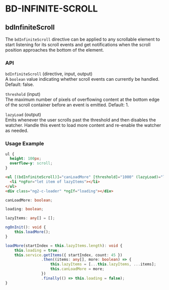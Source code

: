 # BD-INFINITE-SCROLL

## bdInfiniteScroll

The `bdInfiniteScroll` directive can be applied to any scrollable element to start listening for its scroll events and get notifications when the scroll position approaches the bottom of the element.

### API
`bdInfiniteScroll` (directive, input, output)  
A `boolean` value indicating whether scroll events can currently be handled. Default: false.

`threshold` (input)  
The maximum number of pixels of overflowing content at the bottom edge of the scroll container before an event is emitted. Default: 1.

`lazyLoad` (output)  
Emits whenever the user scrolls past the threshold and then disables the watcher. Handle this event to load more content and re-enable the watcher as needed.

### Usage Example
```css
ul {
  height: 100px;
  overflow-y: scroll;
}
```

```html
<ul [(bdInfiniteScroll)]="canLoadMore" [threshold]="1000" (lazyLoad)="loadMore()">
  <li *ngFor="let item of lazyItems"></li>
</ul>
<div class="ng2-c-loader" *ngIf="loading"></div>
```

```ts
canLoadMore: boolean;

loading: boolean;

lazyItems: any[] = [];

ngOnInit(): void {
    this.loadMore();
}

loadMore(startIndex = this.lazyItems.length): void {
    this.loading = true;
    this.service.getItems({ startIndex, count: 45 })
                .then((items: any[], more: boolean) => {
                    this.lazyItems = [...this.lazyItems, ...items];
                    this.canLoadMore = more;
                })
                .finally(() => this.loading = false);
}
```
